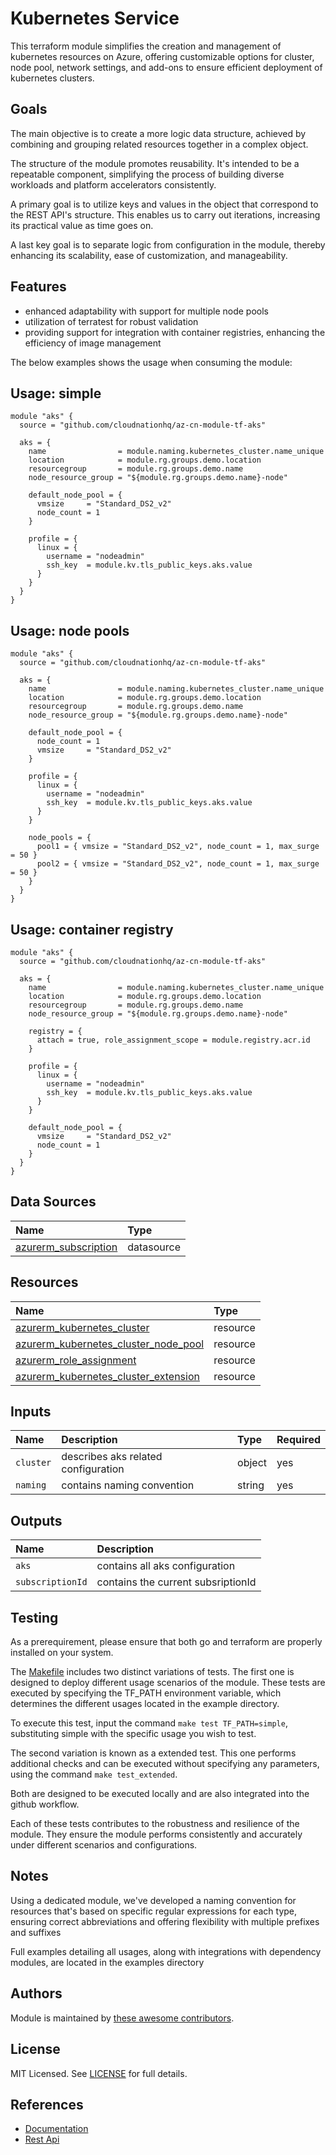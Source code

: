 # Kubernetes Service

This terraform module simplifies the creation and management of kubernetes resources on Azure, offering customizable options for cluster, node pool, network settings, and add-ons to ensure efficient deployment of kubernetes clusters.

## Goals

The main objective is to create a more logic data structure, achieved by combining and grouping related resources together in a complex object.

The structure of the module promotes reusability. It's intended to be a repeatable component, simplifying the process of building diverse workloads and platform accelerators consistently.

A primary goal is to utilize keys and values in the object that correspond to the REST API's structure. This enables us to carry out iterations, increasing its practical value as time goes on.

A last key goal is to separate logic from configuration in the module, thereby enhancing its scalability, ease of customization, and manageability.

## Features

- enhanced adaptability with support for multiple node pools
- utilization of terratest for robust validation
- providing support for integration with container registries, enhancing the efficiency of image management

The below examples shows the usage when consuming the module:

## Usage: simple

```hcl
module "aks" {
  source = "github.com/cloudnationhq/az-cn-module-tf-aks"

  aks = {
    name                = module.naming.kubernetes_cluster.name_unique
    location            = module.rg.groups.demo.location
    resourcegroup       = module.rg.groups.demo.name
    node_resource_group = "${module.rg.groups.demo.name}-node"

    default_node_pool = {
      vmsize     = "Standard_DS2_v2"
      node_count = 1
    }

    profile = {
      linux = {
        username = "nodeadmin"
        ssh_key  = module.kv.tls_public_keys.aks.value
      }
    }
  }
}
```

## Usage: node pools

```hcl
module "aks" {
  source = "github.com/cloudnationhq/az-cn-module-tf-aks"

  aks = {
    name                = module.naming.kubernetes_cluster.name_unique
    location            = module.rg.groups.demo.location
    resourcegroup       = module.rg.groups.demo.name
    node_resource_group = "${module.rg.groups.demo.name}-node"

    default_node_pool = {
      node_count = 1
      vmsize     = "Standard_DS2_v2"
    }

    profile = {
      linux = {
        username = "nodeadmin"
        ssh_key  = module.kv.tls_public_keys.aks.value
      }
    }

    node_pools = {
      pool1 = { vmsize = "Standard_DS2_v2", node_count = 1, max_surge = 50 }
      pool2 = { vmsize = "Standard_DS2_v2", node_count = 1, max_surge = 50 }
    }
  }
}
```

## Usage: container registry

```hcl
module "aks" {
  source = "github.com/cloudnationhq/az-cn-module-tf-aks"

  aks = {
    name                = module.naming.kubernetes_cluster.name_unique
    location            = module.rg.groups.demo.location
    resourcegroup       = module.rg.groups.demo.name
    node_resource_group = "${module.rg.groups.demo.name}-node"

    registry = {
      attach = true, role_assignment_scope = module.registry.acr.id
    }

    profile = {
      linux = {
        username = "nodeadmin"
        ssh_key  = module.kv.tls_public_keys.aks.value
      }
    }

    default_node_pool = {
      vmsize     = "Standard_DS2_v2"
      node_count = 1
    }
  }
}
```

## Data Sources

| Name | Type |
| :-- | :-- |
| [azurerm_subscription](https://registry.terraform.io/providers/hashicorp/azurerm/latest/docs/data-sources/subscription) | datasource |

## Resources

| Name | Type |
| :-- | :-- |
| [azurerm_kubernetes_cluster](https://registry.terraform.io/providers/hashicorp/azurerm/latest/docs/resources/kubernetes_cluster) | resource |
| [azurerm_kubernetes_cluster_node_pool](https://registry.terraform.io/providers/hashicorp/azurerm/latest/docs/resources/kubernetes_cluster_node_pool) | resource |
| [azurerm_role_assignment](https://registry.terraform.io/providers/hashicorp/azurerm/latest/docs/resources/role_assignment) | resource |
| [azurerm_kubernetes_cluster_extension](https://registry.terraform.io/providers/hashicorp/azurerm/latest/docs/resources/kubernetes_cluster_extension) | resource |

## Inputs

| Name | Description | Type | Required |
| :-- | :-- | :-- | :-- |
| `cluster` | describes aks related configuration | object | yes |
| `naming` | contains naming convention | string | yes |

## Outputs

| Name | Description |
| :-- | :-- |
| `aks` | contains all aks configuration |
| `subscriptionId` | contains the current subsriptionId |

## Testing

As a prerequirement, please ensure that both go and terraform are properly installed on your system.

The [Makefile](Makefile) includes two distinct variations of tests. The first one is designed to deploy different usage scenarios of the module. These tests are executed by specifying the TF_PATH environment variable, which determines the different usages located in the example directory.

To execute this test, input the command ```make test TF_PATH=simple```, substituting simple with the specific usage you wish to test.

The second variation is known as a extended test. This one performs additional checks and can be executed without specifying any parameters, using the command ```make test_extended```.

Both are designed to be executed locally and are also integrated into the github workflow.

Each of these tests contributes to the robustness and resilience of the module. They ensure the module performs consistently and accurately under different scenarios and configurations.

## Notes

Using a dedicated module, we've developed a naming convention for resources that's based on specific regular expressions for each type, ensuring correct abbreviations and offering flexibility with multiple prefixes and suffixes

Full examples detailing all usages, along with integrations with dependency modules, are located in the examples directory

## Authors

Module is maintained by [these awesome contributors](https://github.com/cloudnationhq/az-cn-module-tf-aks/graphs/contributors).

## License

MIT Licensed. See [LICENSE](https://github.com/cloudnationhq/az-cn-module-tf-aks/blob/main/LICENSE) for full details.

## References

- [Documentation](https://learn.microsoft.com/en-us/azure/aks)
- [Rest Api](https://learn.microsoft.com/en-us/rest/api/aks)
